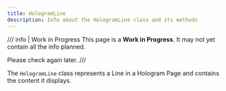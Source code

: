 ```yaml
---
title: HologramLine
description: Info about the HologramLine class and its methods
---
```


/// info | Work in Progress
This page is a **Work in Progress**. It may not yet contain all the info planned.

Please check again later.
///

The `HologramLine` class represents a Line in a Hologram Page and contains the content it displays.